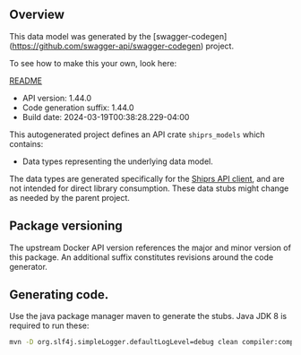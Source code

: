 ## Overview

This data model was generated by the [swagger-codegen]
(https://github.com/swagger-api/swagger-codegen) project.

To see how to make this your own, look here:

[README](https://github.com/swagger-api/swagger-codegen/blob/master/README.md)

- API version: 1.44.0
- Code generation suffix: 1.44.0
- Build date: 2024-03-19T00:38:28.229-04:00

This autogenerated project defines an API crate `shiprs_models` which contains:
* Data types representing the underlying data model.

The data types are generated specifically for the [Shiprs API client](https://github.com/thibault-cne/shiprs), and are not intended for direct library consumption. These data stubs might change as needed by the parent project.

## Package versioning

The upstream Docker API version references the major and minor version of this package. An additional suffix constitutes revisions around the code generator.

## Generating code.

Use the java package manager maven to generate the stubs. Java JDK 8 is required to run these:

```bash
mvn -D org.slf4j.simpleLogger.defaultLogLevel=debug clean compiler:compile generate-resources
```
